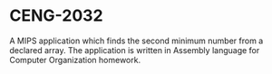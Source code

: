 # CENG-2032
A MIPS application which finds the second minimum number from a declared array. The application is written in Assembly language for Computer Organization homework.
